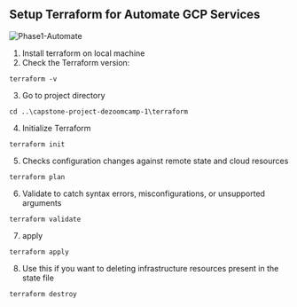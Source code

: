 ## Setup Terraform for Automate GCP Services
![Phase1-Automate]([https://github.com/abliskan/capstone-project-dezoomcamp-1/blob/dezoomcamp-ricky-IaC/assets/GCP%20VM.png](https://github.com/abliskan/capstone-project-dezoomcamp-1/blob/main/assets/GCP%20VM.png))

1. Install terraform on local machine
2. Check the Terraform version:
```
terraform -v
```
3. Go to project directory
```
cd ..\capstone-project-dezoomcamp-1\terraform
```
4. Initialize Terraform
```
terraform init
```
5. Checks configuration changes against remote state and cloud resources
```
terraform plan
```
6. Validate to catch syntax errors, misconfigurations, or unsupported arguments
```
terraform validate
```
7. apply
```
terraform apply
```
8. <Optional> Use this if you want to deleting infrastructure resources present in the state file
```
terraform destroy
```
